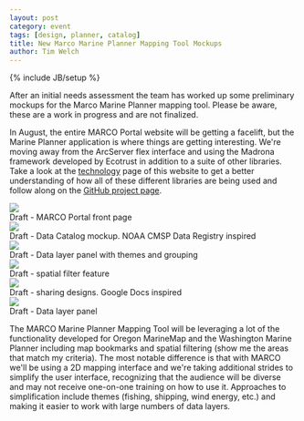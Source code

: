 ```yaml
---
layout: post
category: event
tags: [design, planner, catalog]
title: New Marco Marine Planner Mapping Tool Mockups
author: Tim Welch
---
```

{% include JB/setup %}

After an initial needs assessment the team has worked up some preliminary mockups for the Marco Marine Planner mapping tool.  Please be aware, these are a work in progress and  are not finalized.

In August, the entire MARCO Portal website will be getting a facelift, but the Marine Planner application is where things are getting interesting.  We're moving away from the ArcServer flex interface and using the Madrona framework developed by Ecotrust in addition to a suite of other libraries.  Take a look at the [technology]({{BASE_PATH}}/technology.html) page of this website to get a better understanding of how all of these different libraries are being used and follow along on the <a href="http://github.com/ecotrust/marco-portal">GitHub project page</a>.

<div class="row">
	<div class="span10">
		<div class="span3">
			<div class="thumbnail">
				<a href="{{BASE_PATH}}/assets/img/portal-front-page.png"><img src="{{BASE_PATH}}/assets/img/portal-front-page.png"/></a>
				<div class="attrib caption">Draft - MARCO Portal front page</div>
			</div>
		</div>
		<div class="span3">
			<div class="thumbnail">
				<a href="{{BASE_PATH}}/assets/img/mockup-data-catalog.png"><img src="{{BASE_PATH}}/assets/img/mockup-data-catalog.png"/></a>
				<div class="attrib caption">Draft - Data Catalog mockup.  NOAA CMSP Data Registry inspired</div>
			</div>
		</div>
		<div class="span3">
			<div class="thumbnail">
				<a href="{{BASE_PATH}}/assets/img/mockup-data-layers.png"><img src="{{BASE_PATH}}/assets/img/mockup-data-layers.png"/></a>
				<div class="attrib caption">Draft - Data layer panel with themes and grouping</div>
			</div>
		</div>		
	</div>
</div>

<div class="row">
	<div class="span10">
		<div class="span3">
			<div class="thumbnail">
				<a href="{{BASE_PATH}}/assets/img/mockup-designs-scenario.png"><img src="{{BASE_PATH}}/assets/img/mockup-designs-scenario.png"/></a>
				<div class="attrib caption">Draft - spatial filter feature</div>
			</div>
		</div>		
		<div class="span3">
			<div class="thumbnail">
				<a href="{{BASE_PATH}}/assets/img/mockup-designs-sharing.png"><img src="{{BASE_PATH}}/assets/img/mockup-designs-sharing.png"/></a>
				<div class="attrib caption">Draft - sharing designs.  Google Docs inspired</div>
			</div>
		</div>
		<div class="span3">
			<div class="thumbnail">
				<a href="{{BASE_PATH}}/assets/img/mockup-data-layers.png"><img src="{{BASE_PATH}}/assets/img/mockup-data-layers.png"/></a>
				<div class="attrib caption">Draft - Data layer panel</div>
			</div>
		</div>
	</div>
</div>

The MARCO Marine Planner Mapping Tool will be leveraging a lot of the functionality developed for Oregon MarineMap and the Washington Marine Planner including map bookmarks and spatial filtering (show me the areas that match my criteria).  The most notable difference is that with MARCO we'll be using a 2D mapping interface and we're taking additional strides to simplify the user interface, recognizing that the audience will be diverse and may not receive one-on-one training on how to use it. Approaches to simplification include themes (fishing, shipping, wind energy, etc.) and making it easier to work with large numbers of data layers.